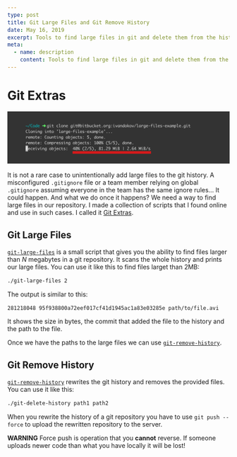 ```yaml
---
type: post
title: Git Large Files and Git Remove History
date: May 16, 2019
excerpt: Tools to find large files in git and delete them from the history.
meta:
  - name: description
    content: Tools to find large files in git and delete them from the history
---
```


# Git Extras

![Git Large Files](./git-large-file.jpg)

It is not a rare case to unintentionally add large files to the git history. A misconfigured `.gitignore` file or a team member relying on global `.gitignore` assuming everyone in the team has the same ignore rules... It could happen. And what we do once it happens? We need a way to find large files in our repository. I made a collection of scripts that I found online and use in such cases. I called it [Git Extras](https://github.com/ivandokov/git-extras). 

## Git Large Files

[`git-large-files`](https://github.com/ivandokov/git-extras/blob/master/git-large-files) is a small script that gives you the ability to find files larger than *N* megabytes in a git repository. It scans the whole history and prints our large files. You can use it like this to find files larget than 2MB:

```bash
./git-large-files 2
```

The output is similar to this:

```
281218048 95f938800a72eef017cf41d1945ac1a83e03285e path/to/file.avi
```

It shows the size in bytes, the commit that added the file to the history and the path to the file.

Once we have the paths to the large files we can use [`git-remove-history`](https://github.com/ivandokov/git-extras/blob/master/git-remove-history).

## Git Remove History

[`git-remove-history`](https://github.com/ivandokov/git-extras/blob/master/git-remove-history) rewrites the git history and removes the provided files. You can use it like this:

```bash
./git-delete-history path1 path2
```

When you rewrite the history of a git repository you have to use `git push --force` to upload the rewritten repository to the server.  

**WARNING** Force push is operation that you **cannot** reverse. If someone uploads newer code than what you have locally it will be lost!  